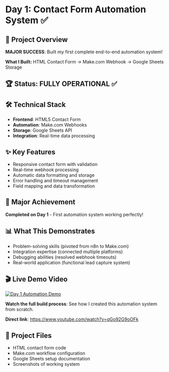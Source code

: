 # Day 1: Contact Form Automation System ✅

## 🎯 Project Overview
**MAJOR SUCCESS**: Built my first complete end-to-end automation system!

**What I Built:**
HTML Contact Form → Make.com Webhook → Google Sheets Storage

## 🏆 Status: FULLY OPERATIONAL ✅

## 🛠️ Technical Stack
- **Frontend**: HTML5 Contact Form
- **Automation**: Make.com Webhooks  
- **Storage**: Google Sheets API
- **Integration**: Real-time data processing

## ✨ Key Features
- Responsive contact form with validation
- Real-time webhook processing  
- Automatic data formatting and storage
- Error handling and timeout management
- Field mapping and data transformation

## 🎉 Major Achievement
**Completed on Day 1** - First automation system working perfectly!

## 📊 What This Demonstrates
- Problem-solving skills (pivoted from n8n to Make.com)
- Integration expertise (connected multiple platforms)
- Debugging abilities (resolved webhook timeouts)
- Real-world application (functional lead capture system)

## 🎬 Live Demo Video
[![Day 1 Automation Demo](https://img.youtube.com/vi/qGo92G9oOFk/maxresdefault.jpg)](https://www.youtube.com/watch?v=qGo92G9oOFk)

**Watch the full build process**: See how I created this automation system from scratch.

**Direct link**: https://www.youtube.com/watch?v=qGo92G9oOFk

## 📁 Project Files
- HTML contact form code
- Make.com workflow configuration  
- Google Sheets setup documentation
- Screenshots of working system
